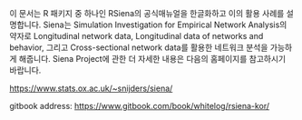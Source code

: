 이 문서는 R 패키지 중 하나인 RSiena의 공식매뉴얼을 한글화하고 이의 활용 사례를 설명합니다.
Siena는 Simulation Investigation for Empirical Network Analysis의 약자로 Longitudinal network data, Longitudinal data 
of networks and behavior, 그리고 Cross-sectional network data를 활용한 네트워크 분석을 가능하게 해줍니다.
Siena Project에 관한 더 자세한 내용은 다음의 홈페이지를 참고하시기 바랍니다.

https://www.stats.ox.ac.uk/~snijders/siena/

gitbook address: https://www.gitbook.com/book/whitelog/rsiena-kor/
